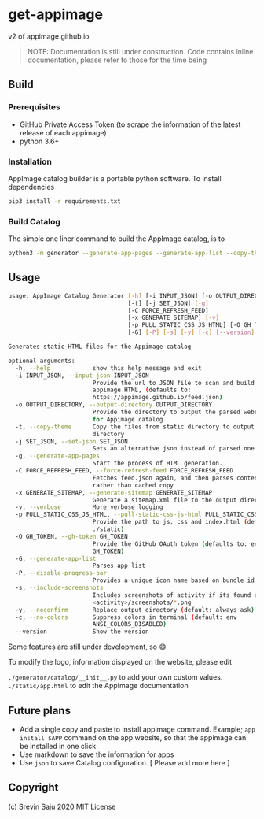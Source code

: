 # get-appimage
v2 of appimage.github.io
> NOTE: Documentation is still under construction. Code contains inline documentation, please refer to those for the time being

## Build 
### Prerequisites
* GitHub Private Access Token (to scrape the information of the latest release of each appimage)
* python 3.6+

### Installation
AppImage catalog builder is a portable python software. To install dependencies
```bash
pip3 install -r requirements.txt
```

### Build Catalog
The simple one liner command to build the AppImage catalog, is to
```bash
python3 -m generator --generate-app-pages --generate-app-list --copy-theme --gh-token=$GH_TOKEN
```

## Usage
```bash
usage: AppImage Catalog Generator [-h] [-i INPUT_JSON] [-o OUTPUT_DIRECTORY]
                                  [-t] [-j SET_JSON] [-g]
                                  [-C FORCE_REFRESH_FEED]
                                  [-x GENERATE_SITEMAP] [-v]
                                  [-p PULL_STATIC_CSS_JS_HTML] [-O GH_TOKEN]
                                  [-G] [-P] [-s] [-y] [-c] [--version]

Generates static HTML files for the Appimage catalog

optional arguments:
  -h, --help            show this help message and exit
  -i INPUT_JSON, --input-json INPUT_JSON
                        Provide the url to JSON file to scan and build static
                        appimage HTML, (defaults to:
                        https://appimage.github.io/feed.json)
  -o OUTPUT_DIRECTORY, --output-directory OUTPUT_DIRECTORY
                        Provide the directory to output the parsed website
                        for Appimage catalog
  -t, --copy-theme      Copy the files from static directory to output
                        directory
  -j SET_JSON, --set-json SET_JSON
                        Sets an alternative json instead of parsed one
  -g, --generate-app-pages
                        Start the process of HTML generation.
  -C FORCE_REFRESH_FEED, --force-refresh-feed FORCE_REFRESH_FEED
                        Fetches feed.json again, and then parses content
                        rather than cached copy
  -x GENERATE_SITEMAP, --generate-sitemap GENERATE_SITEMAP
                        Generate a sitemap.xml file to the output directory
  -v, --verbose         More verbose logging
  -p PULL_STATIC_CSS_JS_HTML, --pull-static-css-js-html PULL_STATIC_CSS_JS_HTML
                        Provide the path to js, css and index.html (default:
                        ./static)
  -O GH_TOKEN, --gh-token GH_TOKEN
                        Provide the GitHub OAuth token (defaults to: env
                        GH_TOKEN)
  -G, --generate-app-list
                        Parses app list
  -P, --disable-progress-bar
                        Provides a unique icon name based on bundle id
  -s, --include-screenshots
                        Includes screenshots of activity if its found as
                        <activity>/screenshots/*.png
  -y, --noconfirm       Replace output directory (default: always ask)
  -c, --no-colors       Suppress colors in terminal (default: env
                        ANSI_COLORS_DISABLED)
  --version             Show the version
  ```
  
Some features are still under development, so :smile:

To modify the logo, information displayed on the website, please edit

`./generator/catalog/__init__.py` to add your own custom values.
`./static/app.html` to edit the AppImage documentation

## Future plans
* Add a single copy and paste to install appimage command. Example; `app install $APP` command on the app website, so that the appimage can be installed in one click
* Use markdown to save the information for apps
* Use `json` to save Catalog configuration.
[ Please add more here ] 


## Copyright

(c) Srevin Saju 2020 MIT License

